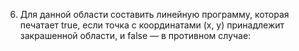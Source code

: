 6. Для данной области составить линейную программу, которая печатает true, если точка с координатами (х, у) 
принадлежит закрашенной области, и false — в противном случае:  